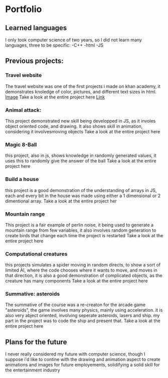 # Portfolio

## Learned languages
I only took computer science of two years, so I did not learn many languages, three to be specific:
 -C++
-html
-JS

## Previous projects:

### Travel website
The travel website was one of the first projects i made on khan academy, it demonstrates knoledge of color, pictures, and different text sizes in html.
[Image](https://www.khanacademy.org/computer-programming/spin-off-of-project-travel-webpage/5468268353323008/5721036024709120.pn)
Take a look at the entire project here
[Link](https://www.khanacademy.org/computer-programming/spin-off-of-project-travel-webpage/5468268353323008)

### Animal attack:
This project demonstrated new skill being developped in JS, as it involes object oriented code, and drawing. It also shows skill in animation, considering it involvesmoving objects
Take a look at the entire project here 

### Magic 8-Ball
this project, also in js, shows knowledge in randomly generated values, it uses this to randomly give the answer of the ball
Take a look at the entire project here

### Build a house
this project is a good demonstration of the understanding of arrays in JS, each and every bit in the house was made using either a 1 dimensional or 2 dimentional array.
Take a look at the entire project her

### Mountain range
This project is a fair example of perlin noise, it being used to generate a mountain range from few variables, it also involves random generation to create birds that change each time the project is restarted
Take a look at the entire project here

### Computational creatures
this projects simulates a spider moving in random directs, to show a sort of limited AI, where the code chooses where it wants to move, and moves in that direction, it is also a good demonstration of complicated objects, as the creature has many components
Take a look at the entire project here

### Summative: asteroids
The summative of the course was a re-creaton for the arcade game "asteroids", the game involves many physics, mainly using acceleration. it is also very abject oriented, involving seperate asteroids, lasers and ship. my part in the project was to code the ship and present that.
Take a look at the entire project here

## Plans for the future
I never really considered my future with computer science, though I suppose i'd like to contine with the drawing and animation aspect to create animations and images for future employements, solidifying a solid skill for the entertainment industry
